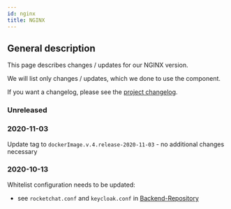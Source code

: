 ```yaml
---
id: nginx
title: NGINX
---
```


## General description

This page describes changes / updates for our NGINX version.

We will list only changes / updates, which we done to use the component.

If you want a changelog, please see the [project changelog](https://github.com/CaritasDeutschland/caritas-onlineBeratung-nginx/blob/master/CHANGELOG.md).

### Unreleased

### 2020-11-03

Update tag to `dockerImage.v.4.release-2020-11-03` - no additional changes necessary 

### 2020-10-13

Whitelist configuration needs to be updated:
 - see `rocketchat.conf` and `keycloak.conf` in [Backend-Repository](https://github.com/CaritasDeutschland/caritas-onlineBeratung-backend/tree/master/nginx/conf/locations)
